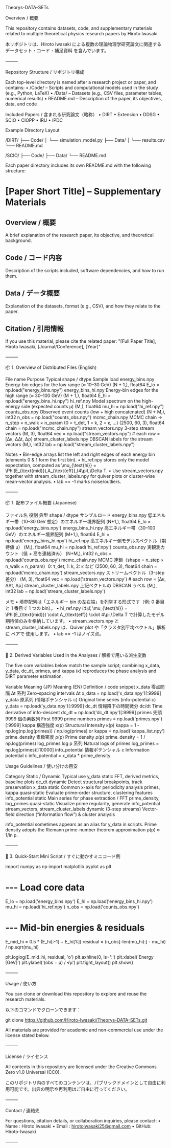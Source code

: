 Theorys-DATA-SETs

Overview / 概要

This repository contains datasets, code, and supplementary materials related to multiple theoretical physics research papers by Hiroto Iwasaki.

本リポジトリは、Hiroto Iwasaki による複数の理論物理学研究論文に関連する データセット・コード・補足資料 を含んでいます。

⸻

Repository Structure / リポジトリ構成

Each top-level directory is named after a research project or paper, and contains:
	•	/Code/ – Scripts and computational models used in the study (e.g., Python, LaTeX)
	•	/Data/ – Datasets (e.g., CSV files, parameter tables, numerical results)
	•	README.md – Description of the paper, its objectives, data, and code

Included Papers / 含まれる研究論文（略称）
	•	DIRT
	•	Extension
	•	DDSG
	•	SCIO
	•	CIOPP
	•	IRU
	•	IPDC

Example Directory Layout

/DIRT/
  ├── Code/
  │   └── simulation_model.py
  ├── Data/
  │   └── results.csv
  └── README.md

/SCIO/
  ├── Code/
  ├── Data/
  └── README.md

Each paper directory includes its own README.md with the following structure:

# [Paper Short Title] – Supplementary Materials

## Overview / 概要
A brief explanation of the research paper, its objective, and theoretical background.

## Code / コード内容
Description of the scripts included, software dependencies, and how to run them.

## Data / データ概要
Explanation of the datasets, format (e.g., CSV), and how they relate to the paper.

## Citation / 引用情報
If you use this material, please cite the related paper:
"[Full Paper Title], Hiroto Iwasaki, [Journal/Conference], [Year]"


⸻

📦 1. Overview of Distributed Files (English)

File name	Purpose	Typical shape / dtype	Sample load
energy_bins.npy	Energy-bin edges for the low range (≈ 10–30 GeV)	(N + 1,), float64	E_lo = np.load("energy_bins.npy")
energy_bins_hi.npy	Energy-bin edges for the high range (≈ 30–100 GeV)	(M + 1,), float64	E_hi = np.load("energy_bins_hi.npy")
hi_ref.npy	Model spectrum on the high-energy side (expected counts μ)	(M,), float64	mu_hi = np.load("hi_ref.npy")
counts_obs.npy	Observed event counts (low + high concatenated)	(N + M,), int32	n_obs = np.load("counts_obs.npy")
mcmc_chain.npy	MCMC chain → n_step × n_walk × n_param (0 = τ_det, 1 = k, 2 = κ, …)	(2500, 60, 3), float64	chain = np.load("mcmc_chain.npy")
stream_vectors.npy	3-step stream vectors	(M, 3), float64	vec = np.load("stream_vectors.npy")  # each row = [Δκ, ΔΔt, Δρ]
stream_cluster_labels.npy	DBSCAN labels for the stream vectors	(M,), int32	lab = np.load("stream_cluster_labels.npy")

Notes
	•	Bin-edge arrays list the left and right edges of each energy bin (elements 0 & 1 form the first bin).
	•	hi_ref.npy stores only the model expectation, computed as
\mu_{\text{hi}} = \Phi(E_{\text{mid}})\,A_{\text{eff}}\,(4\pi)\,\Delta T.
	•	Use stream_vectors.npy together with stream_cluster_labels.npy for quiver plots or cluster-wise mean-vector analysis.
	•	lab == -1 marks noise/outliers.

⸻

📦 1. 配布ファイル概要 (Japanese)

ファイル名	役割	典型 shape / dtype	サンプルロード
energy_bins.npy	低エネルギー帯（10–30 GeV 想定）のエネルギー境界配列	(N+1,), float64	E_lo = np.load('energy_bins.npy')
energy_bins_hi.npy	高エネルギー帯（30–100 GeV）のエネルギー境界配列	(M+1,), float64	E_hi = np.load('energy_bins_hi.npy')
hi_ref.npy	高エネルギー側モデルスペクトル（期待値 μ）	(M,), float64	mu_hi = np.load('hi_ref.npy')
counts_obs.npy	実観測カウント（低 + 高を連結済み）	(N+M,), int32	n_obs = np.load('counts_obs.npy')
mcmc_chain.npy	MCMC 連鎖（shape = n_step × n_walk × n_param）0: τ_det, 1: k, 2: κ など	(2500, 60, 3), float64	chain = np.load('mcmc_chain.npy')
stream_vectors.npy	ストリームベクトル（3-step 差分）	(M, 3), float64	vec = np.load('stream_vectors.npy')  # each row = [Δκ, ΔΔt, Δρ]
stream_cluster_labels.npy	上記ベクトルの DBSCAN ラベル	(M,), int32	lab = np.load('stream_cluster_labels.npy')

メモ
	•	境界配列は「エネルギー bin の左右端」を列挙する形式です（例: 0 番目と 1 番目で 1 つの bin）。
	•	hi_ref.npy は式  \mu_{\text{hi}} = \Phi(E_{\text{mid}}) \cdot A_{\text{eff}} \cdot 4\pi\,\Delta T で計算したモデル期待値のみを格納しています。
	•	stream_vectors.npy と stream_cluster_labels.npy は、Quiver plot や「クラスタ別平均ベクトル」解析に ペアで 使用します。
	•	lab == -1 はノイズ点。

⸻

🔧 2. Derived Variables Used in the Analyses / 解析で用いる派生変数

The five core variables below match the sample script; combining x_data, y_data, dc_dt, primes, and kappa (κ) reproduces the phase analysis and DIRT parameter estimation.

Variable	Meaning (JP)	Meaning (EN)	Definition / code snippet
x_data	零点間隔 Δt 系列	Zero–spacing intervals Δt	x_data = np.load('x_data.npy')[:9999]
y_data	原系列 (情報ポテンシャル c)	Original time series (info-potential c)	y_data = np.load('y_data.npy')[:9999]
dc_dt	情報降下の時間微分 dc/dt	Time derivative of info-descent	dc_dt = np.load('dc_dt.npy')[:9999]
primes	先頭 9999 個の素数列	First 9999 prime numbers	primes = np.load('primes.npy')[:9999]
kappa	構造強度 κ(p)	Structural intensity κ(p)	kappa = 1 - np.log(np.log(primes)) / np.log(primes)  or kappa = np.load('kappa_list.npy')
prime_density	素数密度 ρ(p)	Prime density ρ(p)	prime_density = 1 / np.log(primes)
log_primes	log p 系列	Natural logs of primes	log_primes = np.log(primes)[:10000]
info_potential	情報ポテンシャル c	Information potential c	info_potential = x_data * prime_density

Usage Guidelines / 使い分けの目安

Category	Static / Dynamic	Typical use
y_data	static	FFT, derived metrics, baseline plots
dc_dt	dynamic	Detect structural breakpoints, track preservation
x_data	static	Common x-axis for periodicity analysis
primes, kappa	quasi-static	Evaluate prime-order structure, clustering features
info_potential	static	Main series for phase extraction / FFT
prime_density, log_primes	quasi-static	Visualize prime regularity, generate info_potential
stream_vectors, stream_cluster_labels	dynamic (3-step streams)	Vector-field direction (“information flow”) & cluster analysis

info_potential sometimes appears as an alias for y_data in scripts.
Prime density adopts the Riemann prime-number theorem approximation ρ(p) ≈ 1/ln p.

⸻

🚀 3. Quick-Start Mini Script / すぐに動かすミニコード例

import numpy as np
import matplotlib.pyplot as plt

# --- Load core data
E_lo  = np.load('energy_bins.npy')
E_hi  = np.load('energy_bins_hi.npy')
mu_hi = np.load('hi_ref.npy')
n_obs = np.load('counts_obs.npy')

# --- Mid-bin energies & residuals
E_mid_hi = 0.5 * (E_hi[:-1] + E_hi[1:])
residual = (n_obs[-len(mu_hi):] - mu_hi) / np.sqrt(mu_hi)

plt.loglog(E_mid_hi, residual, 'o')
plt.axhline(0, ls=':')
plt.xlabel('Energy [GeV]')
plt.ylabel('(obs − μ) / √μ')
plt.tight_layout()
plt.show()


⸻

Usage / 使い方

You can clone or download this repository to explore and reuse the research materials.

以下のコマンドでクローンできます：

git clone https://github.com/Hiroto-Iwasaki/Theorys-DATA-SETs.git

All materials are provided for academic and non-commercial use under the license stated below.

⸻

License / ライセンス

All contents in this repository are licensed under the
Creative Commons Zero v1.0 Universal (CC0).

このリポジトリ内のすべてのコンテンツは、パブリックドメインとして自由に利用可能です。出典の明示や再利用はご自由に行ってください。

⸻

Contact / 連絡先

For questions, citation details, or collaboration inquiries, please contact:
	•	Name  : Hiroto Iwasaki
	•	Email : hirotoiwasaki25@gmail.com
	•	GitHub: Hiroto-Iwasaki

⸻
